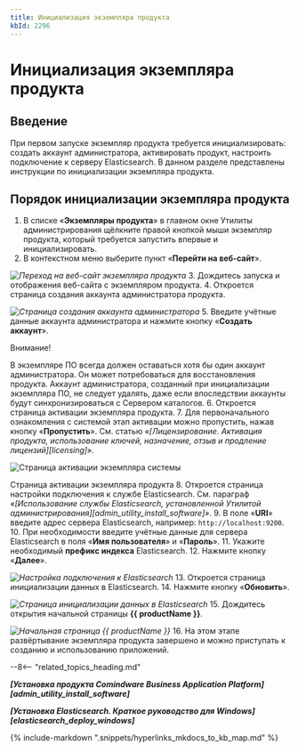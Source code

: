 ```yaml
---
title: Инициализация экземпляра продукта
kbId: 2296
---
```


# Инициализация экземпляра продукта

## Введение

При первом запуске экземпляр продукта требуется инициализировать: создать аккаунт администратора, активировать продукт, настроить подключение к серверу Elasticsearch. В данном разделе представлены инструкции по инициализации экземпляра продукта.

## Порядок инициализации экземпляра продукта

1. В списке «**Экземпляры продукта**» в главном окне Утилиты администрирования щёлкните правой кнопкой мыши экземпляр продукта, который требуется запустить впервые и инициализировать.
2. В контекстном меню выберите пункт «**Перейти на веб-сайт**».

_![Переход на веб-сайт экземпляра продукта](https://kb.comindware.ru/assets/img_668264014c41e.png)_
3. Дождитесь запуска и отображения веб-сайта с экземпляром продукта.
4. Откроется страница создания аккаунта администратора продукта.

_![Страница создания аккаунта администратора](https://kb.comindware.ru/assets/administration_tool6.png)_
5. Введите учётные данные аккаунта администратора и нажмите кнопку «**Создать аккаунт**».

Внимание!

В экземпляре ПО всегда должен оставаться хотя бы один аккаунт администратора. Он может потребоваться для восстановления продукта. Аккаунт администратора, созданный при инициализации экземпляра ПО, не следует удалять, даже если впоследствии аккаунты будут синхронизироваться с Сервером каталогов.
6. Откроется страница активации экземпляра продукта.
7. Для первоначального ознакомления с системой этап активации можно пропустить, нажав кнопку «**Пропустить**». См. статью *«[Лицензирование. Активация продукта, использование ключей, назначение, отзыв и продление лицензий][licensing]*».

![Страница активации экземпляра системы](https://kb.comindware.ru/assets/administration_tool7.png)

Страница активации экземпляра продукта
8. Откроется страница настройки подключения к службе Elasticsearch. См. параграф *«[Использование службы Elasticsearch, установленной Утилитой администрирования][admin_utility_install_software]»*.
9. В поле «**URI**» введите адрес сервера Elasticsearch, например: `http://localhost:9200`.
10. При необходимости введите учётные данные для сервера Elasticsearch в поля «**Имя пользователя**» и «**Пароль**».
11. Укажите необходимый **префикс индекса** Elasticsearch.
12. Нажмите кнопку «**Далее**».

_![Настройка подключения к Elasticsearch](https://kb.comindware.ru/assets/administration_tool8.png)_
13. Откроется страница инициализации данных в Elasticsearch.
14. Нажмите кнопку «**Обновить**».

_![Страница инициализации данных в Elasticsearch](https://kb.comindware.ru/assets/administration_tool9.png)_
15. Дождитесь открытия начальной страницы **{{ productName }}**.

_![Начальная страница {{ productName }}](https://kb.comindware.ru/assets/administration_tool10.png)_
16. На этом этапе развёртывание экземпляра продукта завершено и можно приступать к созданию и использованию приложений.

--8<-- "related_topics_heading.md"

***[Установка продукта Comindware Business Application Platform][admin_utility_install_software]***

***[Установка Elasticsearch. Краткое руководство для Windows][elasticsearch_deploy_windows]***

{% include-markdown ".snippets/hyperlinks_mkdocs_to_kb_map.md" %}
